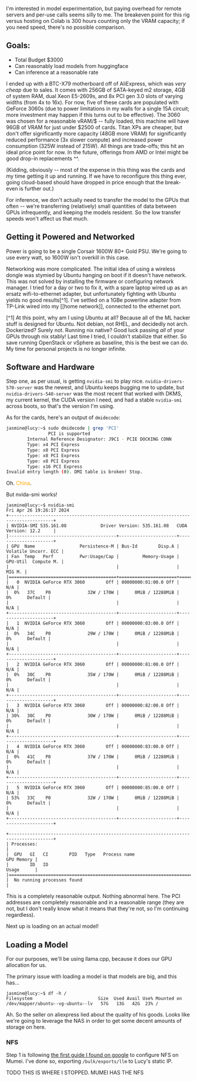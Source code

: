 I'm interested in model experimentation, but paying overhead for remote servers and per-use calls seems silly to me. The breakeven point for this rig versus hosting on Colab is 300 hours counting only the VRAM capacity; if you need speed, there's no possible comparison.

## Goals:
- Total Budget $3000
- Can reasonably load models from huggingface
- Can inference at a reasonable rate

I ended up with a BTC-X79 motherboard off of AliExpress, which was *very cheap* due to sales. It comes with 256GB of SATA-keyed m2 storage, 4GB of system RAM, dual Xeon E5-2609s, and 8x PCI gen 3.0 slots of varying widths (from 4x to 16x). For now, five of these cards are populated with GeForce 3060s (due to power limitations in my walls for a single 15A circuit; more investment may happen if this turns out to be effective). The 3060 was chosen for a reasonable vRAM/$ -- fully loaded, this machine will have 96GB of VRAM for just under $2500 of cards. Titan XPs are cheaper, but don't offer significantly more capacity (48GB more VRAM) for significantly reduced performance (3x slower compute) and increased power consumption (325W instead of 215W). All things are trade-offs; this hit an ideal price point for now. In the future, offerings from AMD or Intel might be good drop-in replacements ^^.

(Kidding, obviously -- most of the expense in this thing was the cards and my time getting it up and running. If we have to reconfigure this thing ever, going cloud-based should have dropped in price enough that the break-even is further out.)

For inference, we don't actually need to transfer the model to the GPUs that often -- we're transferring (relatively) small quantities of data between GPUs infrequently, and keeping the models resident. So the low transfer speeds won't affect us that much.

## Getting it Powered and Networked
Power is going to be a single Corsair 1600W 80+ Gold PSU. We're going to use every watt, so 1600W isn't overkill in this case. 

Networking was more complicated. The initial idea of using a wireless dongle was stymied by Ubuntu hanging on boot if it doesn't have network. This was not solved by installing the firmware or configuring network manager. I tried for a day or two to fix it, with a spare laptop wired up as an ersatz wifi-to-ethernet adapter, but unfortunately fighting with Ubuntu yields no good results[^1]. I've settled on a 1GBe powerline adapter from TP-Link wired into my [[home network]], connected to the ethernet port.

[^1] At this point, why am I using Ubuntu at all? Because all of the ML hacker stuff is designed for Ubuntu. Not debian, not RHEL, and decidedly not arch. Dockerized? Surely not. Running nix native? Good luck passing *all* of your GPUs through nix stably! Last time I tried, I couldn't stabilize that either. So save running OpenStack or vSphere as baseline, this is the best we can do. My time for personal projects is no longer infinite.

## Software and Hardware
Step one, as per usual, is getting `nvidia-smi` to play nice. `nvidia-drivers-570-server` was the newest, and Ubuntu keeps bugging me to update, but `nvidia-drivers-540-server` was the most recent that worked with DKMS, my current kernel, the CUDA version I need, and had a stable `nvidia-smi` across boots, so that's the version I'm using.

As for the cards, here's an output of `dmidecode`:
```bash
jasmine@lucy:~$ sudo dmidecode | grep 'PCI'
                PCI is supported
        Internal Reference Designator: J9C1 - PCIE DOCKING CONN
        Type: x4 PCI Express
        Type: x8 PCI Express
        Type: x8 PCI Express
        Type: x8 PCI Express
        Type: x16 PCI Express
Invalid entry length (0). DMI table is broken! Stop.
```

Oh. <span style="color: orange;">China</span>.

But nvida-smi works!
```shell
jasmine@lucy:~$ nvidia-smi
Fri Apr 26 19:26:17 2024
+---------------------------------------------------------------------------------------+
| NVIDIA-SMI 535.161.08             Driver Version: 535.161.08   CUDA Version: 12.2     |
|-----------------------------------------+----------------------+----------------------+
| GPU  Name                 Persistence-M | Bus-Id        Disp.A | Volatile Uncorr. ECC |
| Fan  Temp   Perf          Pwr:Usage/Cap |         Memory-Usage | GPU-Util  Compute M. |
|                                         |                      |               MIG M. |
|=========================================+======================+======================|
|   0  NVIDIA GeForce RTX 3060        Off | 00000000:01:00.0 Off |                  N/A |
|  0%   37C    P0              32W / 170W |      0MiB / 12288MiB |      0%      Default |
|                                         |                      |                  N/A |
+-----------------------------------------+----------------------+----------------------+
|   1  NVIDIA GeForce RTX 3060        Off | 00000000:03:00.0 Off |                  N/A |
|  0%   34C    P0              29W / 170W |      0MiB / 12288MiB |      0%      Default |
|                                         |                      |                  N/A |
+-----------------------------------------+----------------------+----------------------+
|   2  NVIDIA GeForce RTX 3060        Off | 00000000:81:00.0 Off |                  N/A |
|  0%   30C    P0              35W / 170W |      0MiB / 12288MiB |      0%      Default |
|                                         |                      |                  N/A |
+-----------------------------------------+----------------------+----------------------+
|   3  NVIDIA GeForce RTX 3060        Off | 00000000:82:00.0 Off |                  N/A |
| 30%   30C    P0              30W / 170W |      0MiB / 12288MiB |      0%      Default |
|                                         |                      |                  N/A |
+-----------------------------------------+----------------------+----------------------+
|   4  NVIDIA GeForce RTX 3060        Off | 00000000:83:00.0 Off |                  N/A |
|  0%   41C    P0              37W / 170W |      0MiB / 12288MiB |      0%      Default |
|                                         |                      |                  N/A |
+-----------------------------------------+----------------------+----------------------+
|   5  NVIDIA GeForce RTX 3060        Off | 00000000:85:00.0 Off |                  N/A |
| 53%   33C    P0              32W / 170W |      0MiB / 12288MiB |      0%      Default |
|                                         |                      |                  N/A |
+-----------------------------------------+----------------------+----------------------+

+---------------------------------------------------------------------------------------+
| Processes:                                                                            |
|  GPU   GI   CI        PID   Type   Process name                            GPU Memory |
|        ID   ID                                                             Usage      |
|=======================================================================================|
|  No running processes found                                                           |

```

This is a completely reasonable output. Nothing abnormal here. The PCI addresses are completely reasonable and in a reasonable range (they are not, but I don't really know what it means that they're not, so I'm continuing regardless).

Next up is loading on an actual model!

## Loading a Model
For our purposes, we'll be using llama.cpp, because it does our GPU allocation for us.

The primary issue with loading a model is that models are big, and this has...
```shell
jasmine@lucy:~$ df -h /
Filesystem                         Size  Used Avail Use% Mounted on
/dev/mapper/ubuntu--vg-ubuntu--lv   57G   13G   42G  23% /
```
Ah. So the seller on aliexpress lied about the quality of his goods. Looks like we're going to leverage the NAS in order to get some decent amounts of storage on here.
### NFS
Step 1 is following [the first guide I found on google](https://linuxconfig.org/how-to-configure-nfs-on-linux) to configure NFS on Mumei. I've done so, exporting `/bulk/exports/llm` to Lucy's static IP.

TODO THIS IS WHERE I STOPPED. MUMEI HAS THE NFS
